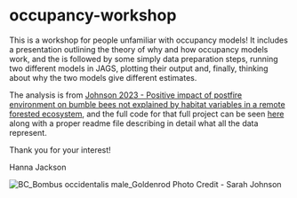 # occupancy-workshop

This is a workshop for people unfamiliar with occupancy models! 
It includes a presentation outlining the theory of why and how occupancy models work, and the is followed by some simply data preparation steps, running two different models in JAGS, plotting their output and, finally, thinking about why the two models give different estimates. 

The analysis is from [Johnson 2023 - Positive impact of postfire environment on bumble bees not explained by habitat variables in a remote forested ecosystem](https://onlinelibrary.wiley.com/doi/full/10.1002/ece3.9743), and the full code for that full project can be seen [here](https://github.com/Hanna-Jackson/bumble_bee_habitat) along with a proper readme file describing in detail what all the data represent.

Thank you for your interest!

Hanna Jackson 

![BC_Bombus occidentalis male_Goldenrod](https://github.com/Hanna-Jackson/bumble-bee-climate/assets/71409828/988e7d0b-cf03-4afc-a4e3-a34cb0fe88c0)
Photo Credit - Sarah Johnson
